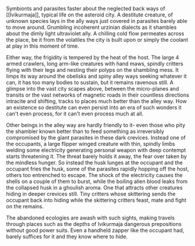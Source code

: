 Symbionts and parasites faster about the neglected back ways of [[Ivikurmaja]], typical life on the asteroid city. A destitute creature, of unknown species lays in the ally ways just covered in parasites barely able to move around. Grumbling incoherent urzinian dialects as it shambles about the dimly light ultraviolet ally. A chilling cold flow permeates across the place, be it from the volatiles the city is built upon or simply the coolant at play in this moment of time.

Either way, the frigidity is tempered by the heat of the host. The large 4 armed crawlers, long arm-like creatures with hand maws, spindly critters flying with their legs and nesting their polyps on the shambling mess. It limps its way around the obelisks and spiny alley ways seeking whatever it can, it has too many bodies to sustain, but it remains ravenous still. A glimpse into the vast city scapes above, between the micro-planes and transits or the vast networks of magnetic roads in their countless directions intracite and shifting, tracks to places much better than the alley way. How an existence so destitute can even persist into an era of such wonders it can't even process, for it can't even process much at all.

Other beings in the alley way are hardly friendly to it- even those who pity the shambler known better than to feed something as irreversibly compromised by the giant parasites in these dark crevices. Instead one of the occupants, a large flipper winged creature with thin, spindly limbs welding some electricity generating personal weapon with deep contempt starts threatening it. The threat barely holds it away, the fear over taken by the mindless hunger. So instead the husk lunges at the occupant and the occupant fries the husk, some of the parasites rapidly hopping off the host, others too entrenched to escape. The shock of the electricity causes the shells on a couple of them to burst, while the boiling alien blood leaks from the collapsed husk in a ghoulish aroma. One that attracts other creatures hiding in deeper crevices still. Tiny critters whose skittering sends the occupant back into hiding while the skittering critters feast, mate and fight on the remains.

The abandoned ecologies are awash with such sights, making travels through places such as the depths of Ivikurmaja dangerous prepositions without good power suits. Even a handheld zapper like the occupant had, barely suffices for it and they know where to hide.